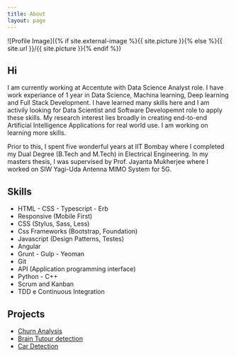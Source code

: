 ```yaml
---
title: About
layout: page
---
```

![Profile Image]({% if site.external-image %}{{ site.picture }}{% else %}{{ site.url }}/{{ site.picture }}{% endif %})

<h2> Hi </h2>

<p> I am currently working at Accentute with Data Science Analyst role. I have work experiance of 1 year in Data Science, Machina learning, Deep learning and Full Stack Development. I have learned many skills here and I am activily looking for Data Scientist and Software Developemnt role to apply these skills. My research interest lies broadly in creating end-to-end Artificial Intelligence Applications for real world use. I am working on learning more skills.</p>

<p>Prior to this, I spent five wonderful years at IIT Bombay where I completed my Dual Degree (B.Tech and M.Tech) in Electrical Engineering. In my masters thesis, I was supervised by Prof. Jayanta Mukherjee where I worked on SIW Yagi-Uda Antenna MIMO System for 5G.</p>

<h2>Skills</h2>

<ul class="skill-list">
	<li>HTML - CSS - Typescript - Erb</li>
	<li>Responsive (Mobile First)</li>
	<li>CSS (Stylus, Sass, Less)</li>
	<li>Css Frameworks (Bootstrap, Foundation)</li>
	<li>Javascript (Design Patterns, Testes)</li>
	<li>Angular </li>
	<li>Grunt - Gulp - Yeoman</li>
	<li>Git</li>
	<li>API (Application programming interface)</li>
	<li>Python - C++</li>
	<li>Scrum and Kanban</li>
	<li>TDD e Continuous Integration</li>
</ul>

<h2>Projects</h2>

<ul>
	<li><a href="https://github.com/">Churn Analysis</a></li>
	<li><a href="https://github.com/">Brain Tutour detection</a></li>
	<li><a href="https://github.com/">Car Detection</a></li>
</ul>
